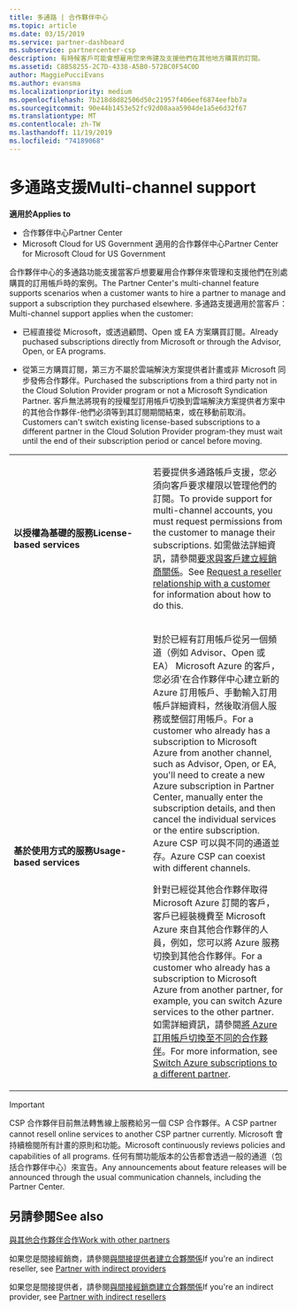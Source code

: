 ```yaml
---
title: 多通路 | 合作夥伴中心
ms.topic: article
ms.date: 03/15/2019
ms.service: partner-dashboard
ms.subservice: partnercenter-csp
description: 有時候客戶可能會想雇用您來佈建及支援他們在其他地方購買的訂閱。
ms.assetid: C8B58255-2C7D-4338-A5B0-572BC0F54C0D
author: MaggiePucciEvans
ms.author: evansma
ms.localizationpriority: medium
ms.openlocfilehash: 7b218d8d82506d50c21957f406eef6874eefbb7a
ms.sourcegitcommit: 90e44b1453e52fc92d08aaa5904de1a5e6d32f67
ms.translationtype: MT
ms.contentlocale: zh-TW
ms.lasthandoff: 11/19/2019
ms.locfileid: "74189068"
---
```

# <a name="multi-channel-support"></a><span data-ttu-id="1cb8e-103">多通路支援</span><span class="sxs-lookup"><span data-stu-id="1cb8e-103">Multi-channel support</span></span>

<span data-ttu-id="1cb8e-104">**適用於**</span><span class="sxs-lookup"><span data-stu-id="1cb8e-104">**Applies to**</span></span>

-  <span data-ttu-id="1cb8e-105">合作夥伴中心</span><span class="sxs-lookup"><span data-stu-id="1cb8e-105">Partner Center</span></span>
-  <span data-ttu-id="1cb8e-106">Microsoft Cloud for US Government 適用的合作夥伴中心</span><span class="sxs-lookup"><span data-stu-id="1cb8e-106">Partner Center for Microsoft Cloud for US Government</span></span>


<span data-ttu-id="1cb8e-107">合作夥伴中心的多通路功能支援當客戶想要雇用合作夥伴來管理和支援他們在別處購買的訂用帳戶時的案例。</span><span class="sxs-lookup"><span data-stu-id="1cb8e-107">The Partner Center's multi-channel feature supports scenarios when a customer wants to hire a partner to manage and support a subscription they purchased elsewhere.</span></span> <span data-ttu-id="1cb8e-108">多通路支援適用於當客戶：</span><span class="sxs-lookup"><span data-stu-id="1cb8e-108">Multi-channel support applies when the customer:</span></span>

-   <span data-ttu-id="1cb8e-109">已經直接從 Microsoft，或透過顧問、Open 或 EA 方案購買訂閱。</span><span class="sxs-lookup"><span data-stu-id="1cb8e-109">Already puchased subscriptions directly from Microsoft or through the Advisor, Open, or EA programs.</span></span>

-   <span data-ttu-id="1cb8e-110">從第三方購買訂閱，第三方不屬於雲端解決方案提供者計畫或非 Microsoft 同步發佈合作夥伴。</span><span class="sxs-lookup"><span data-stu-id="1cb8e-110">Purchased the subscriptions from a third party not in the Cloud Solution Provider program or not a Microsoft Syndication Partner.</span></span> <span data-ttu-id="1cb8e-111">客戶無法將現有的授權型訂用帳戶切換到雲端解決方案提供者方案中的其他合作夥伴-他們必須等到其訂閱期間結束，或在移動前取消。</span><span class="sxs-lookup"><span data-stu-id="1cb8e-111">Customers can't switch existing license-based subscriptions to a different partner in the Cloud Solution Provider program-they must wait until the end of their subscription period or cancel before moving.</span></span>


<table>
<colgroup>
<col width="50%" />
<col width="50%" />
</colgroup>
<tbody>
<tr class="odd">
<td><p><span data-ttu-id="1cb8e-112"><strong>以授權為基礎的服務</strong></span><span class="sxs-lookup"><span data-stu-id="1cb8e-112"><strong>License-based services</strong></span></span></p></td>
<td><p><span data-ttu-id="1cb8e-113">若要提供多通路帳戶支援，您必須向客戶要求權限以管理他們的訂閱。</span><span class="sxs-lookup"><span data-stu-id="1cb8e-113">To provide support for multi-channel accounts, you must request permissions from the customer to manage their subscriptions.</span></span> <span data-ttu-id="1cb8e-114">如需做法詳細資訊，請參閱<a href="request-a-relationship-with-a-customer.md" data-raw-source="[Request a reseller relationship with a customer](request-a-relationship-with-a-customer.md)">要求與客戶建立經銷商關係</a>。</span><span class="sxs-lookup"><span data-stu-id="1cb8e-114">See <a href="request-a-relationship-with-a-customer.md" data-raw-source="[Request a reseller relationship with a customer](request-a-relationship-with-a-customer.md)">Request a reseller relationship with a customer</a> for information about how to do this.</span></span></p></td>
</tr>
<tr class="even">
<td><p><span data-ttu-id="1cb8e-115"><strong>基於使用方式的服務</strong></span><span class="sxs-lookup"><span data-stu-id="1cb8e-115"><strong>Usage-based services</strong></span></span></p></td>
<td>
<p><span data-ttu-id="1cb8e-116">對於已經有訂用帳戶從另一個頻道（例如 Advisor、Open 或 EA） Microsoft Azure 的客戶，您必須&#39;在合作夥伴中心建立新的 Azure 訂用帳戶、手動輸入訂用帳戶詳細資料，然後取消個人服務或整個訂用帳戶。</span><span class="sxs-lookup"><span data-stu-id="1cb8e-116">For a customer who already has a subscription to Microsoft Azure from another channel, such as Advisor, Open, or EA, you&#39;ll need to create a new Azure subscription in Partner Center, manually enter the subscription details, and then cancel the individual services or the entire subscription.</span></span> <span data-ttu-id="1cb8e-117">Azure CSP 可以與不同的通道並存。</span><span class="sxs-lookup"><span data-stu-id="1cb8e-117">Azure CSP can coexist with different channels.</span></span></p>
<p><span data-ttu-id="1cb8e-118">針對已經從其他合作夥伴取得 Microsoft Azure 訂閱的客戶，客戶已經裝機費至 Microsoft Azure 來自其他合作夥伴的人員，例如，您可以將 Azure 服務切換到其他合作夥伴。</span><span class="sxs-lookup"><span data-stu-id="1cb8e-118">For a customer who already has a subscription to Microsoft Azure from another partner, for example, you can switch Azure services to the other partner.</span></span>  <span data-ttu-id="1cb8e-119">如需詳細資訊，請參閱<a href="switch-azure-subscriptions-to-a-different-partner.md" data-raw-source="[Switch Azure subscriptions to a different partner](switch-azure-subscriptions-to-a-different-partner.md)">將 Azure 訂用帳戶切換至不同的合作夥伴</a>。</span><span class="sxs-lookup"><span data-stu-id="1cb8e-119">For more information, see <a href="switch-azure-subscriptions-to-a-different-partner.md" data-raw-source="[Switch Azure subscriptions to a different partner](switch-azure-subscriptions-to-a-different-partner.md)">Switch Azure subscriptions to a different partner</a>.</span></span></p>
</td>
</tr>
</tbody>
</table>

> [!IMPORTANT]  
> <span data-ttu-id="1cb8e-120">CSP 合作夥伴目前無法轉售線上服務給另一個 CSP 合作夥伴。</span><span class="sxs-lookup"><span data-stu-id="1cb8e-120">A CSP partner cannot resell online services to another CSP partner currently.</span></span> <span data-ttu-id="1cb8e-121">Microsoft 會持續檢閱所有計畫的原則和功能。</span><span class="sxs-lookup"><span data-stu-id="1cb8e-121">Microsoft continuously reviews policies and capabilities of all programs.</span></span> <span data-ttu-id="1cb8e-122">任何有關功能版本的公告都會透過一般的通道（包括合作夥伴中心）來宣告。</span><span class="sxs-lookup"><span data-stu-id="1cb8e-122">Any announcements about feature releases will be announced through the usual communication channels, including the Partner Center.</span></span> 

## <a name="see-also"></a><span data-ttu-id="1cb8e-123">另請參閱</span><span class="sxs-lookup"><span data-stu-id="1cb8e-123">See also</span></span>

[<span data-ttu-id="1cb8e-124">與其他合作夥伴合作</span><span class="sxs-lookup"><span data-stu-id="1cb8e-124">Work with other partners</span></span>](work-with-other-partners.md)

<span data-ttu-id="1cb8e-125">如果您是間接經銷商，請參閱[與間接提供者建立合夥關係](indirect-reseller-tasks-in-partner-center.md)</span><span class="sxs-lookup"><span data-stu-id="1cb8e-125">If you're an indirect reseller, see [Partner with indirect providers](indirect-reseller-tasks-in-partner-center.md)</span></span>

<span data-ttu-id="1cb8e-126">如果您是間接提供者，請參閱[與間接經銷商建立合夥關係](indirect-provider-tasks-in-partner-center.md)</span><span class="sxs-lookup"><span data-stu-id="1cb8e-126">If you're an indirect provider, see [Partner with indirect resellers](indirect-provider-tasks-in-partner-center.md)</span></span> 

 

 



